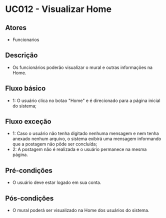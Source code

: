 # UC012 - Visualizar Home
## Atores
- Funcionarios
## Descrição
- Os funcionários poderão visualizar o mural e outras informações na Home. 
## Fluxo básico   
- 1: O usuário clica no botao "Home" e é direcionado para a página inicial do sistema;
## Fluxo exceção
- 1: Caso o usuário não tenha digitado nenhuma mensagem e nem tenha anexado nenhum arquivo, o sistema exibirá uma mensagem informando que a postagem não pôde ser concluída;
- 2: A postagem não é realizada e o usuário permanece na mesma página.
## Pré-condições
- O usuário deve estar logado em sua conta.
## Pós-condições
- O mural poderá ser visualizado na Home dos usuários do sistema.
